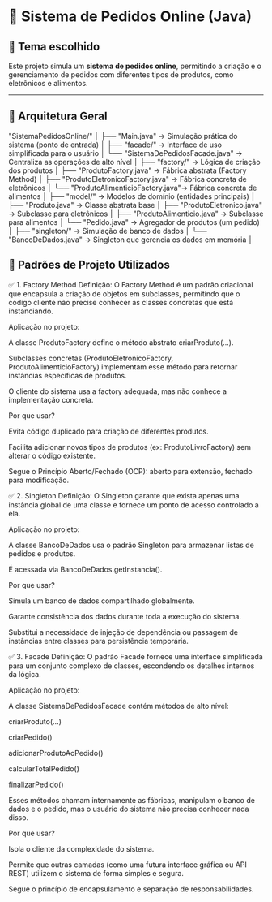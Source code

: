 # 🛒 Sistema de Pedidos Online (Java)

## 📌 Tema escolhido

Este projeto simula um **sistema de pedidos online**, permitindo a criação e o gerenciamento de pedidos com diferentes tipos de produtos, como eletrônicos e alimentos.

---

## 🧱 Arquitetura Geral

"SistemaPedidosOnline/"
│
├── "Main.java" → Simulação prática do sistema (ponto de entrada)
│
├── "facade/" → Interface de uso simplificada para o usuário
│ └── "SistemaDePedidosFacade.java" → Centraliza as operações de alto nível
│
├── "factory/" → Lógica de criação dos produtos
│ ├── "ProdutoFactory.java" → Fábrica abstrata (Factory Method)
│ ├── "ProdutoEletronicoFactory.java" → Fábrica concreta de eletrônicos
│ └── "ProdutoAlimenticioFactory.java"→ Fábrica concreta de alimentos
│
├── "model/" → Modelos de domínio (entidades principais)
│ ├── "Produto.java" → Classe abstrata base
│ ├── "ProdutoEletronico.java" → Subclasse para eletrônicos
│ ├── "ProdutoAlimenticio.java" → Subclasse para alimentos
│ └── "Pedido.java" → Agregador de produtos (um pedido)
│
├── "singleton/" → Simulação de banco de dados
│ └── "BancoDeDados.java" → Singleton que gerencia os dados em memória
│

## 🧩 Padrões de Projeto Utilizados

✅ 1. Factory Method
Definição: O Factory Method é um padrão criacional que encapsula a criação de objetos em subclasses, permitindo que o código cliente não precise conhecer as classes concretas que está instanciando.

Aplicação no projeto:

A classe ProdutoFactory define o método abstrato criarProduto(...).

Subclasses concretas (ProdutoEletronicoFactory, ProdutoAlimenticioFactory) implementam esse método para retornar instâncias específicas de produtos.

O cliente do sistema usa a factory adequada, mas não conhece a implementação concreta.

Por que usar?

Evita código duplicado para criação de diferentes produtos.

Facilita adicionar novos tipos de produtos (ex: ProdutoLivroFactory) sem alterar o código existente.

Segue o Princípio Aberto/Fechado (OCP): aberto para extensão, fechado para modificação.

✅ 2. Singleton
Definição: O Singleton garante que exista apenas uma instância global de uma classe e fornece um ponto de acesso controlado a ela.

Aplicação no projeto:

A classe BancoDeDados usa o padrão Singleton para armazenar listas de pedidos e produtos.

É acessada via BancoDeDados.getInstancia().

Por que usar?

Simula um banco de dados compartilhado globalmente.

Garante consistência dos dados durante toda a execução do sistema.

Substitui a necessidade de injeção de dependência ou passagem de instâncias entre classes para persistência temporária.

✅ 3. Facade
Definição: O padrão Facade fornece uma interface simplificada para um conjunto complexo de classes, escondendo os detalhes internos da lógica.

Aplicação no projeto:

A classe SistemaDePedidosFacade contém métodos de alto nível:

criarProduto(...)

criarPedido()

adicionarProdutoAoPedido()

calcularTotalPedido()

finalizarPedido()

Esses métodos chamam internamente as fábricas, manipulam o banco de dados e o pedido, mas o usuário do sistema não precisa conhecer nada disso.

Por que usar?

Isola o cliente da complexidade do sistema.

Permite que outras camadas (como uma futura interface gráfica ou API REST) utilizem o sistema de forma simples e segura.

Segue o princípio de encapsulamento e separação de responsabilidades.

